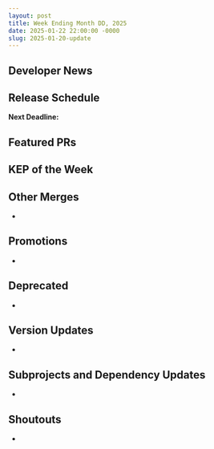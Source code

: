 ```yaml
---
layout: post
title: Week Ending Month DD, 2025
date: 2025-01-22 22:00:00 -0000
slug: 2025-01-20-update
---
```


## Developer News


## Release Schedule

**Next Deadline:**


## Featured PRs


## KEP of the Week


## Other Merges

*

## Promotions

*

## Deprecated

*

## Version Updates

*

## Subprojects and Dependency Updates

*

## Shoutouts

* 